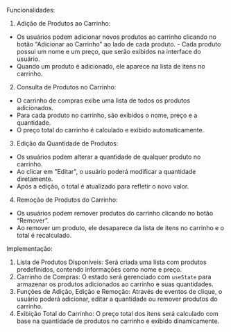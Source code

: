 Funcionalidades: 
1. Adição de Produtos ao Carrinho:
- Os usuários podem adicionar novos produtos ao carrinho clicando no botão “Adicionar ao Carrinho” ao 
lado de cada produto. - Cada produto possui um nome e um preço, que serão exibidos na interface do usuário. 
- Quando um produto é adicionado, ele aparece na lista de itens no carrinho. 

2. Consulta de Produtos no Carrinho: 
- O carrinho de compras exibe uma lista de todos os produtos adicionados. 
- Para cada produto no carrinho, são exibidos o nome, preço e a quantidade. 
- O preço total do carrinho é calculado e exibido automaticamente. 

3. Edição da Quantidade de Produtos: 
- Os usuários podem alterar a quantidade de qualquer produto no carrinho. 
- Ao clicar em "Editar", o usuário poderá modificar a quantidade diretamente. 
- Após a edição, o total é atualizado para refletir o novo valor. 

4. Remoção de Produtos do Carrinho: 
- Os usuários podem remover produtos do carrinho clicando no botão “Remover”. 
- Ao remover um produto, ele desaparece da lista de itens no carrinho e o total é recalculado. 

Implementação: 
1. Lista de Produtos Disponíveis: 
Será criada uma lista com produtos predefinidos, contendo informações como nome e preço. 
2. Carrinho de Compras: 
O estado será gerenciado com `useState` para armazenar os produtos adicionados ao carrinho e suas quantidades.  
3. Funções de Adição, Edição e Remoção:
Através de eventos de clique, o usuário poderá adicionar, editar a quantidade ou remover produtos do carrinho. 
4. Exibição Total do Carrinho: 
O preço total dos itens será calculado com base na quantidade de produtos no carrinho e exibido dinamicamente.